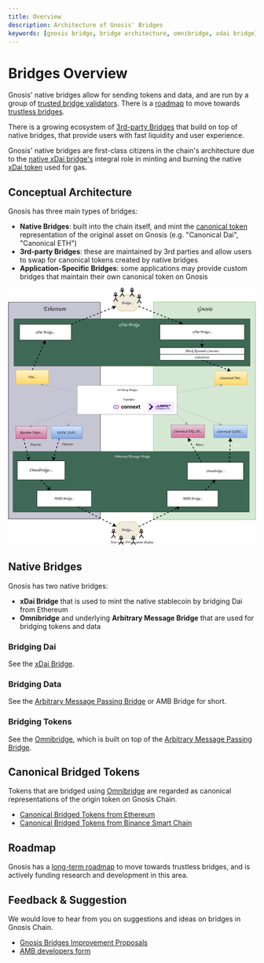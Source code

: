 ```yaml
---
title: Overview
description: Architecture of Gnosis' Bridges
keywords: [gnosis bridge, bridge architecture, omnibridge, xdai bridge]
---
```


# Bridges Overview

Gnosis' native bridges allow for sending tokens and data, and are run by a group of [trusted bridge validators](/bridges/tokenbridge/amb-bridge#bridge-validators). There is a [roadmap](/bridges/roadmap) to move towards [trustless bridges](/bridges/roadmap#trustless-bridges).

There is a growing ecosystem of [3rd-party Bridges](third-party.md) that build on top of native bridges, that provide users with fast liquidity and user experience.

Gnosis' native bridges are first-class citizens in the chain's architecture due to the [native xDai bridge's](/bridges/tokenbridge/xdai-bridge) integral role in minting and burning the native [xDai token](/about/tokens/xdai) used for gas.

## Conceptual Architecture

Gnosis has three main types of bridges:

- **Native Bridges**: built into the chain itself, and mint the [canonical token](./tokenbridge/omnibridge.md#canonical-token-registries) representation of the original asset on Gnosis (e.g. "Canonical Dai", "Canonical ETH")
- **3rd-party Bridges**: these are maintained by 3rd parties and allow users to swap for canonical tokens created by native bridges
- **Application-Specific Bridges**: some applications may provide custom bridges that maintain their own canonical token on Gnosis

![Diagrams overview of Bridges](../../static/img/bridges/diagrams/bridge-overview.svg)

## Native Bridges

Gnosis has two native bridges:

- **xDai Bridge** that is used to mint the native stablecoin by bridging Dai from Ethereum
- **Omnibridge** and underlying **Arbitrary Message Bridge** that are used for bridging tokens and data

### Bridging Dai

See the [xDai Bridge](/bridges/tokenbridge/xdai-bridge).

### Bridging Data

See the [Arbitrary Message Passing Bridge](/bridges/tokenbridge/amb-bridge) or AMB Bridge for short.

### Bridging Tokens

See the [Omnibridge](/bridges/tokenbridge/omnibridge), which is built on top of the [Arbitrary Message Passing Bridge](/bridges/tokenbridge/amb-bridge).

## Canonical Bridged Tokens

Tokens that are bridged using [Omnibridge](/bridges/tokenbridge/omnibridge) are regarded as canonical representations of the origin token on Gnosis Chain.

- [Canonical Bridged Tokens from Ethereum](https://blockscout.com/xdai/mainnet/bridged-tokens/eth)
- [Canonical Bridged Tokens from Binance Smart Chain](https://blockscout.com/xdai/mainnet/bridged-tokens/bsc)

## Roadmap

Gnosis has a [long-term roadmap](/bridges/roadmap) to move towards trustless bridges, and is actively funding research and development in this area.

## Feedback & Suggestion

We would love to hear from you on suggestions and ideas on bridges in Gnosis Chain.

- [Gnosis Bridges Improvement Proposals](https://docs.google.com/forms/d/1V5RH7rIcHw-7JSePErUNutWO_p59HwbbsNedoWidTKA/viewform?edit_requested=true)
- [AMB developers form](https://docs.google.com/forms/d/1wj31wGZ2sxMd_n35ZTavqegQo8XEp2C9brBPLFwCMn0/viewform?edit_requested=true#responses)
